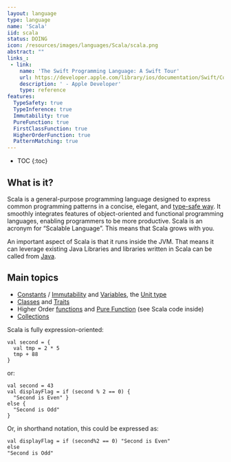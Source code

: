 ```yaml
---
layout: language
type: language
name: 'Scala'
iid: scala
status: DOING
icon: /resources/images/languages/Scala/scala.png
abstract: ""
links_:
 - link:
    name: 'The Swift Programming Language: A Swift Tour'
    url: https://developer.apple.com/library/ios/documentation/Swift/Conceptual/Swift_Programming_Language/GuidedTour.html#//apple_ref/doc/uid/TP40014097-CH2-ID1
    description: ' - Apple Developer'
    type: reference
features:
  TypeSafety: true
  TypeInference: true
  Immutability: true
  PureFunction: true
  FirstClassFunction: true
  HigherOrderFunction: true
  PatternMatching: true
---
```


* TOC
{:toc}

## What is it?

Scala is a general-purpose programming language designed to express common programming patterns in a concise, elegant, and 
[type-safe way](/functional/TypeSafety). It smoothly integrates features of object-oriented and functional programming languages, 
enabling programmers to be more productive. Scala is an acronym for “Scalable Language”. This means that Scala grows with you.

An important aspect of Scala is that it runs inside the JVM. That means it can leverage existing Java Libraries and libraries 
written in Scala can be called from [Java](/Java/7).


## Main topics

* [Constants](Constant) / [Immutability](/functional/immutability) and [Variables](Variable), the [Unit type](Unit)
* [Classes](Class) and [Traits](Trait)
* Higher Order [functions](Function) and [Pure Function](/functional/PureFunction) (see Scala code inside)
* [Collections](Collections)

Scala is fully expression-oriented:

<pre><code>val second = { 
  val tmp = 2 * 5
  tmp + 88
}
</code></pre>

or:

<pre><code>val second = 43
val displayFlag = if (second % 2 == 0) {
  "Second is Even" }
else {
  "Second is Odd"
}
</code></pre>

Or, in shorthand notation, this could be expressed as:

<pre><code>val displayFlag = if (second%2 == 0) "Second is Even"
else
"Second is Odd"
</code></pre>
